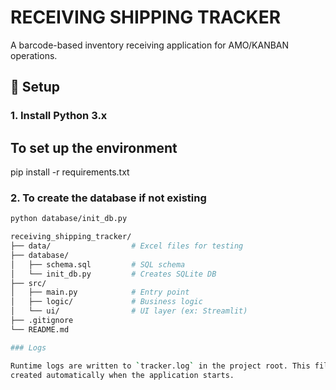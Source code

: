 # RECEIVING SHIPPING TRACKER

A barcode-based inventory receiving application for AMO/KANBAN operations.

## 💾 Setup

### 1. Install Python 3.x

## To set up the environment
pip install -r requirements.txt

### 2. To create the database if not existing

```bash
python database/init_db.py

receiving_shipping_tracker/
├── data/                  # Excel files for testing
├── database/
│   ├── schema.sql         # SQL schema
│   └── init_db.py         # Creates SQLite DB
├── src/
│   ├── main.py            # Entry point
│   ├── logic/             # Business logic
│   └── ui/                # UI layer (ex: Streamlit)
├── .gitignore
└── README.md

### Logs

Runtime logs are written to `tracker.log` in the project root. This file is
created automatically when the application starts.
